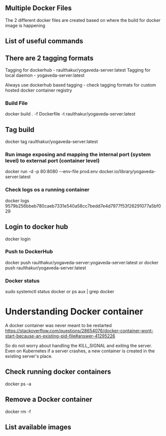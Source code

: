 ## Multiple Docker Files
The 2 different docker files are created based on where the build for docker image is happening

## List of useful commands

## There are 2 tagging formats
Tagging for dockerhub - raulthakur/yogaveda-server:latest
Tagging for local daemon - yogaveda-server:latest

Always use dockerhub based tagging - check tagging formats for custom hosted docker container registry

### Build File 
docker build . -f Dockerfile -t raulthakur/yogaveda-server:latest

## Tag build
docker tag <image-id> raulthakur/yogaveda-server:latest

### Run image exposing and mapping the internal port (system level) to external port (container level)
docker run -d -p 80:8080 --env-file prod.env docker.io/library/yogaveda-server:latest

### Check logs os a running container
docker logs 9579b256bbeb780caeb7331e540a58cc7bedd7e4d7977f53f26291077a5bf029

## Login to docker hub
docker login

### Push to DockerHub
docker push raulthakur/yogaveda-server:yogaveda-server:latest
or
docker push raulthakur/yogaveda-server:latest

### Docker status
sudo systemctl status docker
or
ps aux | grep docker

# Understanding Docker container
A docker container was never meant to be restarted
https://stackoverflow.com/questions/28654076/docker-container-wont-start-because-an-existing-pid-file#answer-41295226

So do not worry about handling the KILL_SIGNAL and exiting the server.
Even on Kubernetes if a server crashes, a new container is created in the existing server's place.

## Check running docker containers
docker ps -a

## Remove a Docker container
docker rm -f <container-id>

## List available images
